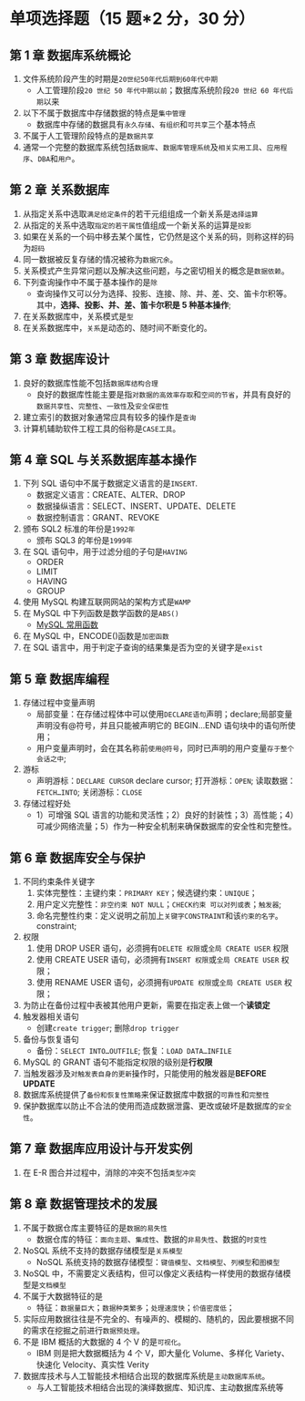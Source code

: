 # 单项选择题（15 题\*2 分，30 分）

## 第 1 章 数据库系统概论

1. 文件系统阶段产生的时期是`20世纪50年代后期到60年代中期`
   - 人工管理阶段`20 世纪 50 年代中期以前`；数据库系统阶段`20 世纪 60 年代后期`以来
2. 以下不属于数据库中存储数据的特点是`集中管理`
   - 数据库中存储的数据具有`永久存储`、`有组织`和`可共享`三个基本特点
3. 不属于人工管理阶段特点的是`数据共享`
4. 通常一个完整的数据库系统包括`数据库`、`数据库管理系统`及`相关实用工具`、`应用程序`、`DBA`和`用户`。

## 第 2 章 关系数据库

1. 从指定关系中选取`满足给定条件`的若干元组组成一个新关系是`选择运算`
2. 从指定的关系中选取`指定的若干属性`值组成一个新关系的运算是`投影`
3. 如果在关系的一个码中移去某个属性，它仍然是这个关系的码，则称这样的码为`超码`
4. 同一数据被反复存储的情况被称为`数据冗余`。
5. 关系模式产生异常问题以及解决这些问题，与之密切相关的概念是`数据依赖`。
6. 下列查询操作中不属于基本操作的是`除`
   - 查询操作又可以分为选择、投影、连接、除、并、差、交、笛卡尔积等。其中，**选择、投影、并、差、笛卡尔积是 5 种基本操作**;
7. 在关系数据库中，关系模式是`型`
8. 在关系数据库中，`关系`是动态的、随时间不断变化的。

## 第 3 章 数据库设计

1. 良好的数据库性能不包括`数据库结构合理`
   - 良好的数据库性能主要是指`对数据的高效率存取`和`空间的节省`，并具有良好的`数据共享性`、`完整性`、`一致性`及`安全保密性`
2. 建立索引的数据对象通常应具有较多的操作是`查询`
3. 计算机辅助软件工程工具的俗称是`CASE工具`。

## 第 4 章 SQL 与关系数据库基本操作

1. 下列 SQL 语句中不属于数据定义语言的是`INSERT`.
   - 数据定义语言：CREATE、ALTER、DROP
   - 数据操纵语言：SELECT、INSERT、UPDATE、DELETE
   - 数据控制语言：GRANT、REVOKE
2. 颁布 SQL2 标准的年份是`1992年`
   - 颁布 SQL3 的年份是`1999年`
3. 在 SQL 语句中，用于过滤分组的子句是`HAVING`
   - ORDER
   - LIMIT
   - HAVING
   - GROUP
4. 使用 MySQL 构建互联网网站的架构方式是`WAMP`
5. 在 MySQL 中下列函数是数学函数的是`ABS()`
   - [MySQL 常用函数](http://c.biancheng.net/mysql/function/)
6. 在 MySQL 中，ENCODE()函数是`加密函数`
7. 在 SQL 语言中，用于判定子查询的结果集是否为空的关键字是`exist`

## 第 5 章 数据库编程

1. 存储过程中变量声明
   - 局部变量：在存储过程体中可以使用`DECLARE语句`声明；declare;局部变量声明没有@符号，并且只能被声明它的 BEGIN...END 语句块中的语句所使用；
   - 用户变量声明时，会在其名称前`使用@符号`，同时已声明的用户变量`存于整个会话之中`;
2. 游标
   - 声明游标：`DECLARE CURSOR` declare cursor; 打开游标：`OPEN`; 读取数据：`FETCH…INTO`; 关闭游标：`CLOSE`
3. 存储过程好处
   - 1）可增强 SQL 语言的功能和灵活性；2）良好的封装性；3）高性能；4）可减少网络流量；5）作为一种安全机制来确保数据库的安全性和完整性。

## 第 6 章 数据库安全与保护

1. 不同约束条件关键字
   1. 实体完整性：主键约束：`PRIMARY KEY`；候选键约束：`UNIQUE`；
   2. 用户定义完整性：`非空约束 NOT NULL`；`CHECK约束 可以对列或表`；`触发器`;
   3. 命名完整性约束：定义说明之前加上`关键字CONSTRAINT`和该`约束的名字`。constraint;
2. 权限
   1. 使用 DROP USER 语句，必须拥有`DELETE 权限`或`全局 CREATE USER` 权限
   2. 使用 CREATE USER 语句，必须拥有`INSERT 权限`或`全局 CREATE USER` 权限；
   3. 使用 RENAME USER 语句，必须拥有`UPDATE 权限`或`全局 CREATE USER` 权限；
3. 为防止在备份过程中表被其他用户更新，需要在指定表上做一个**读锁定**
4. 触发器相关语句
   - 创建`create trigger`; 删除`drop trigger`
5. 备份与恢复语句
   - 备份：`SELECT INTO…OUTFILE`; 恢复：`LOAD DATA…INFILE`
6. MySQL 的 GRANT 语句不能指定权限的级别是**行权限**
7. 当触发器涉及`对触发表自身的更新`操作时，只能使用的触发器是**BEFORE UPDATE**
8. 数据库系统提供了`备份和恢复性策略`来保证数据库中数据的`可靠性`和`完整性`
9. 保护数据库以防止不合法的使用而造成数据泄露、更改或破坏是数据库的`安全性`。

## 第 7 章 数据库应用设计与开发实例

1. 在 E-R 图合并过程中，消除的冲突不包括`类型冲突`

## 第 8 章 数据管理技术的发展

1. 不属于数据仓库主要特征的是`数据的易失性`
   - 数据仓库的特征：`面向主题`、`集成性`、数据的`非易失性`、数据的`时变性`
2. NoSQL 系统不支持的数据存储模型是`关系模型`
   - NoSQL 系统支持的数据存储模型：`键值模型`、`文档模型`、`列模型`和`图模型`
3. NoSQL 中，不需要定义表结构，但可以像定义表结构一样使用的数据存储模型是`文档模型`
4. 不属于大数据特征的是
   - 特征：`数据量巨大`；`数据种类繁多`；`处理速度快`；`价值密度低`；
5. 实际应用数据往往是不完全的、有噪声的、模糊的、随机的，因此要根据不同的需求在挖掘之前进行`数据预处理`。
6. 不是 IBM 概括的大数据的 4 个 V 的是`可视化`。
   - IBM 则是把大数据概括为 4 个 V，即大量化 Volume、多样化 Variety、快速化 Velocity、真实性 Verity
7. 数据库技术与人工智能技术相结合出现的数据库系统是`主动数据库系统`。
   - 与人工智能技术相结合出现的演绎数据库、知识库、主动数据库系统等
